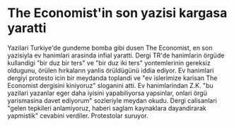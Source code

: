 # The Economist'in son yazisi kargasa yaratti

Yazilari Turkiye'de gundeme bomba gibi dusen The Economist, en son
yazisiyla ev hanimlari arasinda infial yaratti. Dergi TR'de hanimlarin
örgüde kullandigi "bir duz bir ters" ve "bir duz iki ters"
yontemlerinin gereksiz oldugunu, örülen hırkaların yanlis örüldügünü
iddia ediyor. Ev hanimlari dergiyi protesto icin bir meydanda toplandi
ve "ev islerimize karisan The Economist dergisini kiniyoruz" sloganini
atti. Ev hanimlarindan Z.K. "bu yazilari yazanlar eger daha iyisini
yapabiliyorsa yapsinlar, onlari örgü yarismasina davet ediyorum"
sozleriyle meydan okudu. Dergi calisanlari "gelen tepkileri
anlamiyoruz, haberi saglam kaynaklara dayandirarak yapmistik" cevabini
verdiler. Protestolar suruyor.
